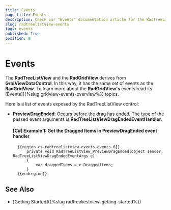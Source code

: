 ```yaml
---
title: Events
page_title: Events
description: Check our "Events" documentation article for the RadTreeListView WPF control.
slug: radtreelistview-events
tags: events
published: True
position: 8
---
```


# Events

The __RadTreeListView__ and the __RadGridView__ derives from __GridViewDataControl__. In this way, it has the same set of events as the __RadGridView__. To learn more about the __RadGridView's__ events read its [Events]({%slug gridview-events-overview%}) topics.

Here is a list of events exposed by the RadTreeListView control:

* **PreviewDragEnded**: Occurs before the drag has ended. The type of the passed event arguments is __RadTreeListViewDragEndedEventHandler__.

	#### __[C#] Example 1: Get the Dragged Items in PreviewDragEnded event handler__
		{{region cs-radtreelistview-events-events_0}}
			private void RadTreeListView_PreviewDragEnded(object sender, RadTreeListViewDragEndedEventArgs e)
			{
				var draggedItems = e.DraggedItems;  
			}
		{{endregion}}      

## See Also

 * [Getting Started]({%slug radtreeliestview-getting-started%})
